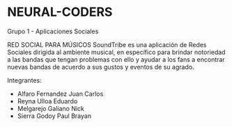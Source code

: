 # NEURAL-CODERS
Grupo 1 - Aplicaciones Sociales

RED SOCIAL PARA MÚSICOS
SoundTribe es una aplicación de Redes Sociales dirigida al ambiente musical, en específico para brindar notoriedad a las bandas que tengan problemas con ello y ayudar a los fans a encontrar nuevas bandas de acuerdo a sus gustos y eventos de su agrado.

Integrantes:
- Alfaro Fernandez Juan Carlos
- Reyna Ulloa Eduardo
- Melgarejo Galiano Nick
- Sierra Godoy Paul Brayan

